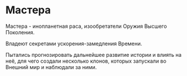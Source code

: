 # Мастера

Мастера - инопланетная раса, изообретатели Оружия Высшего Поколения.

Владеют секретами ускорения-замедления Времени.

Пытались прогнозировать дальнейшее развитие истории и влиять на неё, для чего создали несколько клонов, которых запускали во Внешний мир и наблюдали за ними.